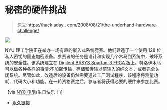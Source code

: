 # 秘密的硬件挑战

> 原文:[https://hack aday . com/2008/08/21/the-underhand-hardware-challenge/](https://hackaday.com/2008/08/21/the-underhanded-hardware-challenge/)

![](../Images/cd4d74c5e2e612e2eeb413afcf9e8352.png)

NYU 理工学院正在举办一场有趣的嵌入式系统竞赛。他们建造了一个使用 128 位私人密钥的固态加密设备。参赛者的任务是设计和实现几个木马到系统中，破坏系统的安全性。该系统建立在 [Digilent BASYS Spartan-3 FPGA 板](http://www.digilentinc.com/Products/Detail.cfm?Prod=BASYS&Nav1=Products&Nav2=Programmable)上。特洛伊木马可以做各种各样的事情:不加密传输，存储和传输以前输入的纯文本，或者完全关闭系统。尽管如此，改造后的设备仍然需要通过工厂测试程序，该程序将测量功耗、代码大小和功能。在一轮资格赛之后，参与者将获得必要的硬件来参加比赛。

【via [NYC 电阻](http://www.nycresistor.com/2008/08/20/polytechnics-embedded-system-challenge/)(生日快乐！)]

*   [永久链接](http://isis.poly.edu/csaw/embedded)